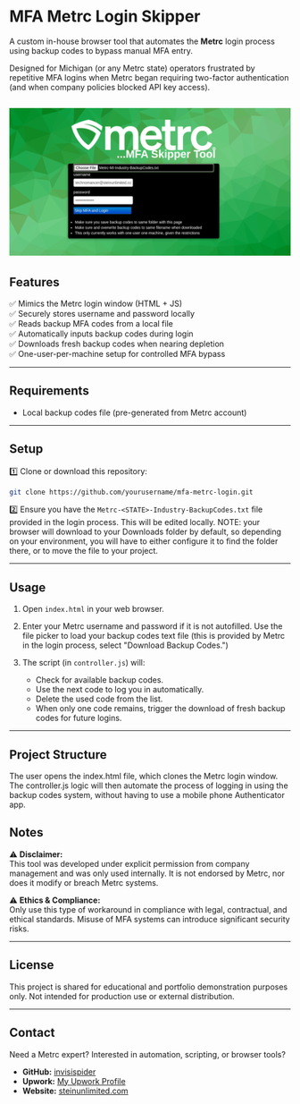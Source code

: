 # MFA Metrc Login Skipper

A custom in-house browser tool that automates the **Metrc** login process using backup codes to bypass manual MFA entry.  

Designed for Michigan (or any Metrc state) operators frustrated by repetitive MFA logins when Metrc began requiring two-factor authentication (and when company policies blocked API key access).

![browser tool demonstration](Screenshot_MFA_Skipper.png)
---

## Features

✅ Mimics the Metrc login window (HTML + JS)  
✅ Securely stores username and password locally  
✅ Reads backup MFA codes from a local file  
✅ Automatically inputs backup codes during login  
✅ Downloads fresh backup codes when nearing depletion  
✅ One-user-per-machine setup for controlled MFA bypass

---

## Requirements

- Local backup codes file (pre-generated from Metrc account)  

---

## Setup

1️⃣ Clone or download this repository:
```bash
git clone https://github.com/yourusername/mfa-metrc-login.git
```

2️⃣ Ensure you have the `Metrc-<STATE>-Industry-BackupCodes.txt` file provided in the login process. This will be edited locally. NOTE: your browser will download to your Downloads folder by default, so depending on your environment, you will have to either configure it to find the folder there, or to move the file to your project.

---

## Usage

1. Open `index.html` in your web browser.

2. Enter your Metrc username and password if it is not autofilled. Use the file picker to load your backup codes text file (this is provided by Metrc in the login process, select "Download Backup Codes.")

3. The script (in `controller.js`) will:
   - Check for available backup codes.
   - Use the next code to log you in automatically.
   - Delete the used code from the list.
   - When only one code remains, trigger the download of fresh backup codes for future logins.

---

## Project Structure

The user opens the index.html file, which clones the Metrc login window. The controller.js logic will then automate the process of logging in using the backup codes system, without having to use a mobile phone Authenticator app.

## Notes

⚠ **Disclaimer:**  
This tool was developed under explicit permission from company management and was only used internally. It is not endorsed by Metrc, nor does it modify or breach Metrc systems.  

⚠ **Ethics & Compliance:**  
Only use this type of workaround in compliance with legal, contractual, and ethical standards. Misuse of MFA systems can introduce significant security risks.

---

## License

This project is shared for educational and portfolio demonstration purposes only. Not intended for production use or external distribution.

---

## Contact

Need a Metrc expert? Interested in automation, scripting, or browser tools?

- **GitHub:** [invisispider](https://github.com/invisispider)  
- **Upwork:** [My Upwork Profile](https://www.upwork.com/freelancers/~01527a09cdcfd75500)  
- **Website:** [steinunlimited.com](https://steinunlimited.com/)

